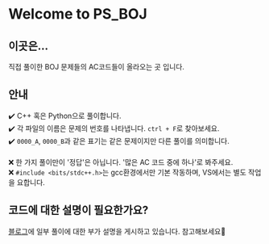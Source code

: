 # Welcome to PS_BOJ
## 이곳은...
직접 풀이한 BOJ 문제들의 AC코드들이 올라오는 곳 입니다.<br>

## 안내
✔️ C++ 혹은 Python으로 풀이합니다.<br>
✔️ 각 파일의 이름은 문제의 번호를 나타냅니다. `ctrl + F`로 찾아보세요.<br>
✔️ `0000_A`, `0000_B`과 같은 표기는 같은 문제이지만 다른 풀이를 의미합니다.<br>
<br>
❌ 한 가지 풀이만이 '정답'은 아닙니다. '많은 AC 코드 중에 하나'로 봐주세요.<br>
❌ `#include <bits/stdc++.h>`는 gcc환경에서만 기본 작동하며, VS에서는 별도 작업을 요합니다.<br>

## 코드에 대한 설명이 필요한가요?
[블로그](https://blog.naver.com/PostSearchList.nhn?SearchText=%EB%B0%B1%EC%A4%80&blogId=5755084)에 일부 풀이에 대한 부가 설명을 게시하고 있습니다. 참고해보세요🙂
